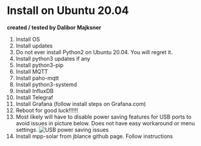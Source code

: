 # Install on Ubuntu 20.04 #
__created / tested by Dalibor Majksner__

1. Install OS
2. Install updates
3. Do not ever install Python2 on Ubuntu 20.04. You will regret it.
4. Install python3 updates if any
5. Install python3-pip
6. Install MQTT
7. Install paho-mqtt
8. Install python3-systemd
9. Install InfluxDB
10. Install Telegraf
11. Install Grafana (follow install steps on Grafana.com)
12. Reboot for good luck!!!!!!
13. Most likely will have to disable power saving features for USB ports to
avoid issues in picture below. Does not have easy workaround or menu
settings.
![USB power saving issues](usb-powersave.jpg)
14. Install mpp-solar from jblance github page. Follow instructions

